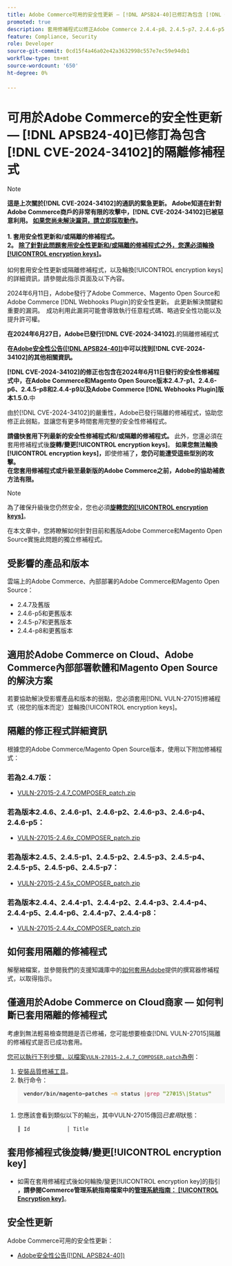 ```yaml
---
title: Adobe Commerce可用的安全性更新 — [!DNL APSB24-40]已修訂為包含 [!DNL CVE-2024-34102]的隔離修補程式
promoted: true
description: 套用修補程式以修正Adobe Commerce 2.4.4-p8、2.4.5-p7、2.4.6-p5、2.4.7和更早版本的 [!DNL CVE-2024-34102] 。
feature: Compliance, Security
role: Developer
source-git-commit: 0cd15f4a46a02e42a3632998c557e7ec59e94db1
workflow-type: tm+mt
source-wordcount: '650'
ht-degree: 0%

---
```


# 可用於Adobe Commerce的安全性更新 — [!DNL APSB24-40]已修訂為包含[!DNL CVE-2024-34102]的隔離修補程式

>[!NOTE]
>
>**這是上次關於[!DNL CVE-2024-34102]的通訊的緊急更新。 Adobe知道在針對Adobe Commerce商戶的非常有限的攻擊中，[!DNL CVE-2024-34102]已被惡意利用。 <u>如果您尚未解決漏洞，請立即採取動作</u>。<br><br>1. 套用安全性更新和/或隔離的修補程式。<br>2。 <u>除了針對此問題套用安全性更新和/或隔離的修補程式之外，您還必須輪換[!UICONTROL encryption keys]</u>。**<br><br>&#x200B;如何套用安全性更新或隔離修補程式，以及輪換[!UICONTROL encryption keys]的詳細資訊，請參閱此指示頁面及以下內容。

2024年6月11日，Adobe發行了Adobe Commerce、Magento Open Source和Adobe Commerce [!DNL Webhooks Plugin]的安全性更新。 此更新解決關鍵和重要的漏洞。  成功利用此漏洞可能會導致執行任意程式碼、略過安全性功能以及提升許可權。

**在2024年6月27日，Adobe已發行[!DNL CVE-2024-34102].**&#x200B;的隔離修補程式

**在[Adobe安全性公告([!DNL APSB24-40])](https://helpx.adobe.com/security/products/magento/apsb24-40.html)中可以找到[!DNL CVE-2024-34102]的其他相關資訊。**

**[!DNL CVE-2024-34102]的修正也包含在2024年6月11日發行的安全性修補程式中，在Adobe Commerce和Magento Open Source版本2.4.7-p1、2.4.6-p6、2.4.5-p8和2.4.4-p9以及Adobe Commerce [!DNL Webhooks Plugin]版本1.5.0.**&#x200B;中

由於[!DNL CVE-2024-34102]的嚴重性，Adobe已發行隔離的修補程式，協助您修正此弱點，並讓您有更多時間套用完整的安全性修補程式。

**請儘快套用下列最新的安全性修補程式和/或隔離的修補程式。**
此外，您還必須在套用修補程式後**旋轉/變更[!UICONTROL encryption keys]**。
**如果您無法輪換[!UICONTROL encryption keys]，**&#x200B;即使修補了&#x200B;**，您仍可能遭受這些型別的攻擊。<br>
在您套用修補程式或升級至最新版的Adobe Commerce之前，Adobe的協助補救方法有限。**<br>

>[!NOTE]
>
>為了確保升級後您仍然安全，您也必須&#x200B;**[旋轉您的[!UICONTROL encryption keys]](https://experienceleague.adobe.com/en/docs/commerce-admin/systems/security/encryption-key)**。

在本文章中，您將瞭解如何針對目前和舊版Adobe Commerce和Magento Open Source實施此問題的獨立修補程式。

## 受影響的產品和版本

雲端上的Adobe Commerce、內部部署的Adobe Commerce和Magento Open Source：

* 2.4.7及舊版
* 2.4.6-p5和更舊版本
* 2.4.5-p7和更舊版本
* 2.4.4-p8和更舊版本

## 適用於Adobe Commerce on Cloud、Adobe Commerce內部部署軟體和Magento Open Source的解決方案

若要協助解決受影響產品和版本的弱點，您必須套用[!DNL VULN-27015]修補程式（視您的版本而定）並輪換[!UICONTROL encryption keys]。

## 隔離的修正程式詳細資訊

根據您的Adobe Commerce/Magento Open Source版本，使用以下附加修補程式：

### 若為2.4.7版：

* [VULN-27015-2.4.7_COMPOSER_patch.zip](assets/VULN-27015-2.4.7_COMPOSER_patch.zip)

### 若為版本2.4.6、2.4.6-p1、2.4.6-p2、2.4.6-p3、2.4.6-p4、2.4.6-p5：

* [VULN-27015-2.4.6x_COMPOSER_patch.zip](assets/VULN-27015-2.4.6x_COMPOSER_patch.zip)

### 若為版本2.4.5、2.4.5-p1、2.4.5-p2、2.4.5-p3、2.4.5-p4、2.4.5-p5、2.4.5-p6、2.4.5-p7：

* [VULN-27015-2.4.5x_COMPOSER_patch.zip](assets/VULN-27015-2.4.5x_COMPOSER_patch.zip)

### 若為版本2.4.4、2.4.4-p1、2.4.4-p2、2.4.4-p3、2.4.4-p4、2.4.4-p5、2.4.4-p6、2.4.4-p7、2.4.4-p8：

* [VULN-27015-2.4.4x_COMPOSER_patch.zip](assets/VULN-27015-2.4.4x_COMPOSER_patch.zip)


## 如何套用隔離的修補程式

解壓縮檔案，並參閱我們的支援知識庫中的[如何套用Adobe](https://experienceleague.adobe.com/docs/commerce-knowledge-base/kb/how-to/how-to-apply-a-composer-patch-provided-by-magento.html)提供的撰寫器修補程式，以取得指示。

## 僅適用於Adobe Commerce on Cloud商家 — 如何判斷已套用隔離的修補程式

考慮到無法輕易檢查問題是否已修補，您可能想要檢查[!DNL VULN-27015]隔離的修補程式是否已成功套用。

<u>您可以執行下列步驟，以檔案`VULN-27015-2.4.7_COMPOSER.patch`為例</u>：

1. [安裝品質修補工具](https://experienceleague.adobe.com/docs/commerce-operations/tools/quality-patches-tool/usage.html)。
1. 執行命令： <br>
   ![cve-2024-34102-tell-if-patch-applied-code](assets/cve-2024-34102-tell-if-patch-applied-code.png)

<!--
    ```bash
    vendor/bin/magento-patches -n status |grep "27015\|Status"
    ```
-->

1. 您應該會看到類似以下的輸出，其中VULN-27015傳回&#x200B;*已套用*&#x200B;狀態：

   ```bash
   ║ Id            │ Title                                                        │ Category        │ Origin                 │ Status      │ Details                                          ║ ║ N/A           │ ../m2-hotfixes/VULN-27015-2.4.7_COMPOSER_patch.patch      │ Other           │ Local                  │ Applied     │ Patch type: Custom                                
   ```

## 套用修補程式後旋轉/變更[!UICONTROL encryption key]

* 如需在套用修補程式後如何輪換/變更[!UICONTROL encryption key]的指引&#x200B;**，請參閱Commerce管理系統指南檔案中的[管理系統指南： [!UICONTROL Encryption key]](https://experienceleague.adobe.com/en/docs/commerce-admin/systems/security/encryption-key)**。

## 安全性更新

Adobe Commerce可用的安全性更新：

* [Adobe安全性公告([!DNL APSB24-40])](https://helpx.adobe.com/security/products/magento/apsb24-40.html)
